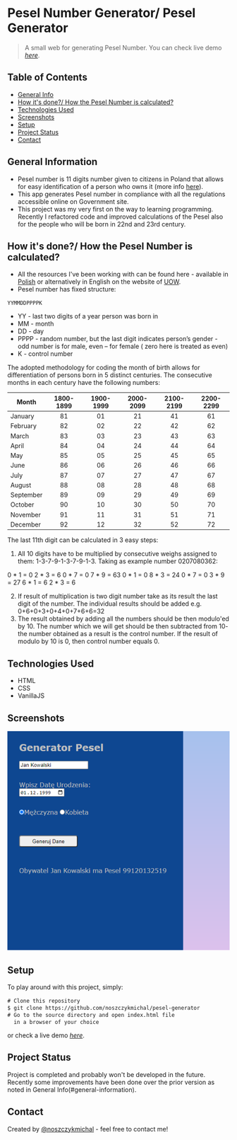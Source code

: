 # Pesel Number Generator/ Pesel Generator
> A small web for generating Pesel Number.
> You can check live demo [_here_](https://noszczykmichal.github.io/pesel-generator/index.html). 

## Table of Contents
* [General Info](#general-information)
* [How it's done?/ How the Pesel Number is calculated?](#how-it's-done?/-how-the-pesel-number-is-calculated?)
* [Technologies Used](#technologies-used)
* [Screenshots](#screenshots)
* [Setup](#setup)
* [Project Status](#project-status)
* [Contact](#contact)


## General Information
- Pesel number is 11 digits number given to citizens in Poland that allows for easy identification of a person who owns it (more info [here](https://www.gov.pl/web/gov/czym-jest-numer-pesel)).
- This app generates Pesel number in compliance with all the regulations accessible online on Government site.
- This project was my very first on the way to learning programming. Recently I refactored code and improved calculations of the Pesel also for the people who will be born in 22nd and 23rd century.

## How it's done?/ How the Pesel Number is calculated?
- All the resources I've been working with can be found here - available in [Polish](https://www.gov.pl/web/gov/czym-jest-numer-pesel) or alternatively in English on the website of [UOW](https://welcome.uw.edu.pl/during-your-stay/pesel-number/).
- Pesel number has fixed structure:
```
YYMMDDPPPPK
```
- YY - last two digits of a year person was born in
- MM - month
- DD - day
- PPPP - random number, but the last digit indicates person’s gender - odd number is for male, even – for female ( zero here is treated as even)
- K - control number

The adopted methodology for coding the month of birth allows for differentiation of persons born in 5 distinct centuries. The consecutive months in each century have the following numbers:

|Month      |1800-1899 |1900-1999 |2000-2099 |2100-2199 |2200-2299 |
|-----------|:--------:|:--------:|:--------:|:--------:|:--------:|
|January    |81        |01        |21        |41        |61        |
|February   |82        |02        |22        |42        |62        |
|March      |83        |03        |23        |43        |63        |
|April      |84        |04        |24        |44        |64        |
|May        |85        |05        |25        |45        |65        |
|June       |86        |06        |26        |46        |66        |
|July       |87        |07        |27        |47        |67        |
|August     |88        |08        |28        |48        |68        |
|September  |89        |09        |29        |49        |69        |
|October    |90        |10        |30        |50        |70        |
|November   |91        |11        |31        |51        |71        |
|December   |92        |12        |32        |52        |72        |

The last 11th digit can be calculated in 3 easy steps:
1. All 10 digits have to be multiplied by consecutive weighs assigned to them: 1-3-7-9-1-3-7-9-1-3. Taking as example number 0207080362:

0 * 1 = 0
2 * 3 = 6 
0 * 7 = 0
7 * 9 = 63
0 * 1 = 0
8 * 3 = 24 
0 * 7 = 0
3 * 9 = 27
6 * 1 = 6
2 * 3 = 6

2. If result of multiplication is two digit number take as its result the last digit of the number. The individual results should be added e.g.
0+6+0+3+0+4+0+7+6+6=32
3. The result obtained by adding all the numbers should be then modulo'ed by 10. The number which we will get should be then subtracted from 10- the number obtained as a result is the control number. If the result of modulo by 10 is 0, then control number equals 0.

## Technologies Used
- HTML
- CSS
- VanillaJS


## Screenshots
![Example screenshot](./img/screenshot.PNG)


## Setup
To play around with this project, simply:
```
# Clone this repository
$ git clone https://github.com/noszczykmichal/pesel-generator
# Go to the source directory and open index.html file 
  in a browser of your choice
```
or check a live demo [_here_](https://noszczykmichal.github.io/pesel-generator/index.html).


## Project Status
Project is completed and probably won't be developed in the future. Recently some improvements have been done over the prior version as noted in General Info(#general-information).


## Contact
Created by [@noszczykmichal](https://noszczykmichal.github.io/portfolio/index.html#contact) - feel free to contact me!
